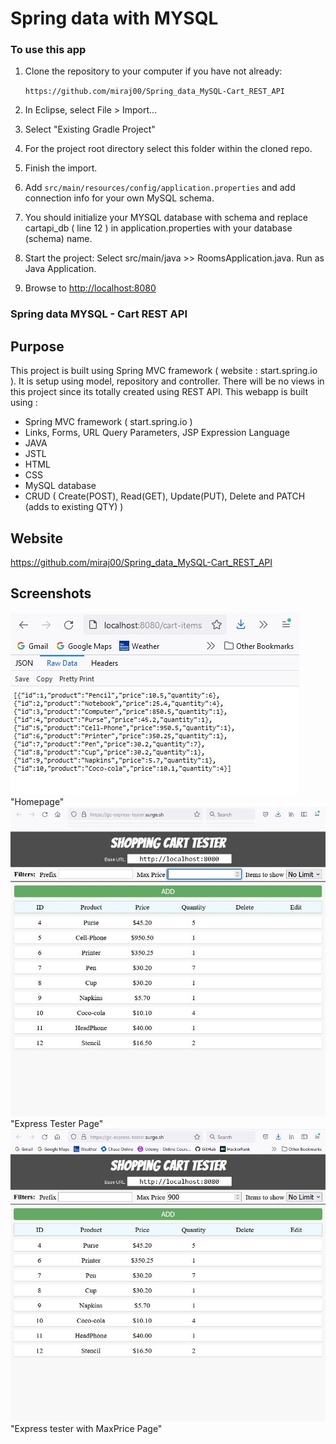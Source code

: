# Spring data with MYSQL

### To use this app
1. Clone the repository to your computer if you have not already:
   
   `https://github.com/miraj00/Spring_data_MySQL-Cart_REST_API`
   
2. In Eclipse, select File > Import...
3. Select "Existing Gradle Project"
4. For the project root directory select this folder within the cloned repo.
5. Finish the import.
6. Add `src/main/resources/config/application.properties` and add connection info for your own MySQL schema.
7. You should initialize your MYSQL database with schema and replace cartapi_db ( line 12 ) in application.properties with your database (schema) name.  
8. Start the project: Select src/main/java >> RoomsApplication.java. Run as Java Application.
9. Browse to [http://localhost:8080](http://localhost:8080)



### Spring data MYSQL - Cart REST API


## Purpose
This project is built using Spring MVC framework ( website : start.spring.io ). It is setup using model, repository and controller. There will be no views in this project since its totally created using REST API. This webapp is built using : 

* Spring MVC framework ( start.spring.io )
* Links, Forms, URL Query Parameters, JSP Expression Language
* JAVA
* JSTL
* HTML
* CSS
* MySQL database
* CRUD ( Create(POST), Read(GET), Update(PUT), Delete and PATCH (adds to existing QTY) )

## Website

https://github.com/miraj00/Spring_data_MySQL-Cart_REST_API

## Screenshots

![](/src/main/resources/static/cart-items.JPG) "Homepage"
![](/src/main/resources/static/Express-tester-with-CrossOrigin.JPG) "Express Tester Page"
![](/src/main/resources/static/Express-tester-with-CrossOrigin-MaxPrice.JPG) "Express tester with MaxPrice Page"